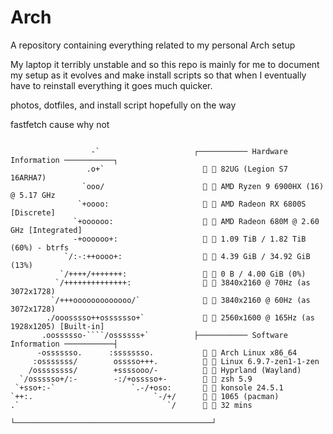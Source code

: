 # Arch

A repository containing everything related to my personal Arch setup

My laptop it terribly unstable and so this repo is mainly for me to document my setup as it evolves and make install scripts so that when I eventually have to reinstall everything it goes much quicker.

photos, dotfiles, and install script hopefully on the way

fastfetch cause why not
```

                  -`                     ┌─────────── Hardware Information ───────────┐
                 .o+`                      󰌢  82UG (Legion S7 16ARHA7)
                `ooo/                      󰻠  AMD Ryzen 9 6900HX (16) @ 5.17 GHz
               `+oooo:                     󰍛  AMD Radeon RX 6800S [Discrete]
              `+oooooo:                    󰍛  AMD Radeon 680M @ 2.60 GHz [Integrated]
              -+oooooo+:                     1.09 TiB / 1.82 TiB (60%) - btrfs
            `/:-:++oooo+:                  󰑭  4.39 GiB / 34.92 GiB (13%)
           `/++++/+++++++:                 󰓡  0 B / 4.00 GiB (0%)
          `/++++++++++++++:                󰍹  3840x2160 @ 70Hz (as 3072x1728)
         `/+++ooooooooooooo/`              󰍹  3840x2160 @ 60Hz (as 3072x1728)
        ./ooosssso++osssssso+`             󰍹  2560x1600 @ 165Hz (as 1928x1205) [Built-in]
       .oossssso-````/ossssss+`          ├─────────── Software Information ───────────┤
      -osssssso.      :ssssssso.             Arch Linux x86_64
     :osssssss/        osssso+++.            Linux 6.9.7-zen1-1-zen
    /ossssssss/        +ssssooo/-            Hyprland (Wayland)
  `/ossssso+/:-        -:/+osssso+-          zsh 5.9
 `+sso+:-`                 `.-/+oso:         konsole 24.5.1
`++:.                           `-/+/      󰏖  1065 (pacman)
.`                                 `/      󰅐  32 mins
                                         └────────────────────────────────────────────┘
```
